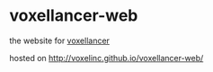 voxellancer-web
===============

the website for [voxellancer](https://github.com/voxelinc/voxellancer)

hosted on http://voxelinc.github.io/voxellancer-web/

